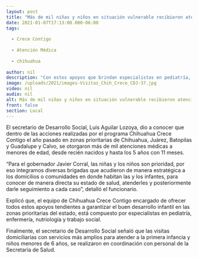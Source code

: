 ```yaml
---
layout: post
title: "Más de mil niñas y niños en situación vulnerable recibieron atención médica con Chihuahua Crece Contigo"
date: 2021-01-07T17:13:00.000-06:00
tags:
  
  - Crece Contigo
  
  - Atención Médica
  
  - chihuahua
  
author: nil
description: "Con estos apoyos que brindan especialistas en pediatría, enfermería, nutriología y trabajo social, se busca garantizar el buen desarrollo infantil en las zonas prioritarias del estado"
image: /uploads/2021/images-Visitas_Chih_Crece_CDJ-37.jpg
video: nil
audio: nil
alt: Más de mil niñas y niños en situación vulnerable recibieron atención médica con Chihuahua Crece Contigo
front: false
section: Local
---
```


El secretario de Desarrollo Social, Luis Aguilar Lozoya, dio a conocer que dentro de las acciones realizadas por el programa Chihuahua Crece Contigo el año pasado en zonas prioritarias de Chihuahua, Juárez, Batopilas y Guadalupe y Calvo, se otorgaron más de mil atenciones médicas a menores de edad, desde recién nacidos y hasta los 5 años con 11 meses.

“Para el gobernador Javier Corral, las niñas y los niños son prioridad, por eso integramos diversas brigadas que acudieron de manera estratégica a los domicilios o comunidades en donde habitan las y  los infantes, para conocer de manera directa su estado de salud, atenderles y posteriormente darle seguimiento a cada caso”, detalló el funcionario.

Explicó que, el equipo de Chihuahua Crece Contigo encargado de ofrecer todos estos apoyos tendientes a garantizar el buen desarrollo infantil en las zonas prioritarias del estado, está compuesto por especialistas en pediatría, enfermería, nutriología y trabajo social.

Finalmente, el secretario de Desarrollo Social señaló que las visitas domiciliarias con servicios más amplios para atender a la primera infancia y niños menores de 6 años, se realizaron en coordinación con personal de la Secretaría de Salud.